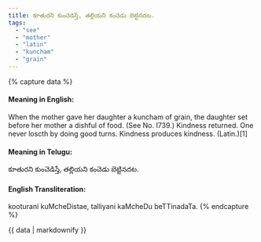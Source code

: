 ```yaml
---
title: కూతురని కుంచెడిస్తే, తల్లియని కంచెడు బెట్టినదట.
tags:
  - "see"
  - "mother"
  - "latin"
  - "kuncham"
  - "grain"
---
```


{% capture data %}
#### Meaning in English:
When the mother gave her daughter a kuncham of grain, the daughter set before her mother a dishful of food.
(See No. I739.)
Kindness returned.
One never loscth by doing good turns.
Kindness produces kindness. (Latin.)[1]

#### Meaning in Telugu:
కూతురని కుంచెడిస్తే, తల్లియని కంచెడు బెట్టినదట.

#### English Transliteration:
kooturani kuMcheDistae, talliyani kaMcheDu beTTinadaTa.
{% endcapture %}

<div class="notice">{{ data | markdownify }}</div>

